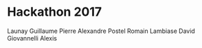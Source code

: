 # Hackathon 2017

Launay Guillaume
Pierre Alexandre
Postel Romain
Lambiase David
Giovannelli Alexis
